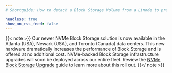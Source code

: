 ```yaml
---
# Shortguide: How to detach a Block Storage Volume from a Linode to prepare it to move to a different Linode.

headless: true
show_on_rss_feed: false
---
```


{{< note >}}
Our newer NVMe Block Storage solution is now available in the Atlanta (USA),  Newark (USA), and Toronto (Canada) data centers. This new hardware dramatically increases the performance of Block Storage and is offered at no additional cost. NVMe-backed Block Storage infrastructure upgrades will soon be deployed across our entire fleet. Review the [NVMe Block Storage Upgrade](/docs/products/storage/block-storage/guides/nvme-upgrade/) guide to learn more about this roll out.
{{</ note >}}